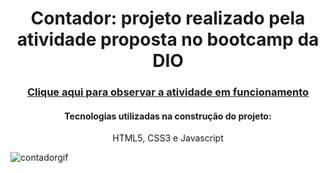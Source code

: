 <h1 align="center">
  Contador: projeto realizado pela atividade proposta no bootcamp da DIO
</h1>
<h3 align="center">
  <a href="https://projeto-contador.vercel.app/">Clique aqui para observar a atividade em funcionamento</a>
</h3>
<h4 align="center">Tecnologias utilizadas na construção do projeto:</h2 align="center">
<p align="center">HTML5, CSS3 e Javascript</p align="center">

![contadorgif](https://user-images.githubusercontent.com/96597131/150656044-beeac486-5651-4d94-989e-d33f3d96cfb5.gif)
